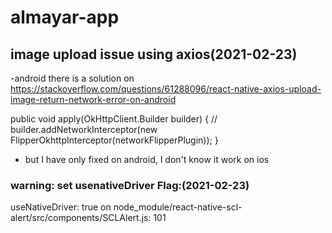 # almayar-app


## image upload issue using axios(2021-02-23)
-android
there is a solution on https://stackoverflow.com/questions/61288096/react-native-axios-upload-image-return-network-error-on-android

public void apply(OkHttpClient.Builder builder) {
    // builder.addNetworkInterceptor(new FlipperOkhttpInterceptor(networkFlipperPlugin));
}

* but I have only fixed on android, I don't know it work on ios

### warning: set usenativeDriver Flag:(2021-02-23)
useNativeDriver: true
on node_module/react-native-scl-alert/src/components/SCLAlert.js: 101